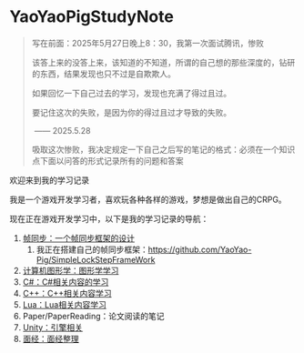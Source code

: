 # YaoYaoPigStudyNote

> 写在前面：2025年5月27日晚上8：30，我第一次面试腾讯，惨败
>
> 该答上来的没答上来，该知道的不知道，所谓的自己想的那些深度的，钻研的东西，结果发现也只不过是自欺欺人。
>
> 如果回忆一下自己过去的学习，发现也充满了得过且过。
>
> 要记住这次的失败，是因为你的得过且过才导致的失败。
>
> ​			—— 2025.5.28
>
> 吸取这次惨败，我决定规定一下自己之后写的笔记的格式：必须在一个知识点下面以问答的形式记录所有的问题和答案

 欢迎来到我的学习记录

我是一个游戏开发学习者，喜欢玩各种各样的游戏，梦想是做出自己的CRPG。

现在正在游戏开发学习中，以下是我的学习记录的导航：

1. [帧同步：一个帧同步框架的设计](https://github.com/YaoYao-Pig/YaoYaoPigStudyNote/tree/main/%E5%B8%A7%E5%90%8C%E6%AD%A5)
   1. 我正在搭建自己的帧同步框架：https://github.com/YaoYao-Pig/SimpleLockStepFrameWork
2. [计算机图形学：图形学学习](https://github.com/YaoYao-Pig/YaoYaoPigStudyNote/tree/main/%E8%AE%A1%E7%AE%97%E6%9C%BA%E5%9B%BE%E5%BD%A2%E5%AD%A6)
3. [C#：C#相关内容的学习](https://github.com/YaoYao-Pig/YaoYaoPigStudyNote/tree/main/C%23)
4. [C++：C++相关内容学习](https://github.com/YaoYao-Pig/YaoYaoPigStudyNote/tree/main/C%2B%2B)
5. [Lua：Lua相关内容学习](https://github.com/YaoYao-Pig/YaoYaoPigStudyNote/tree/main/Lua)
6. Paper/PaperReading：论文阅读的笔记
7. [Unity：引擎相关](https://github.com/YaoYao-Pig/YaoYaoPigStudyNote/tree/main/Unity)
8. [面经：面经整理](https://github.com/YaoYao-Pig/YaoYaoPigStudyNote/tree/main/%E9%9D%A2%E7%BB%8F)
